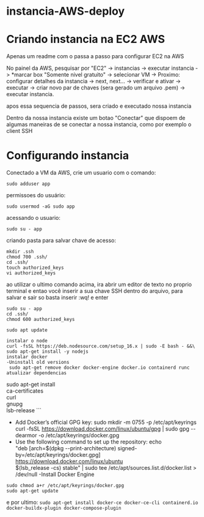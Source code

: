 # instancia-AWS-deploy
# Criando instancia na EC2 AWS
Apenas um readme com o passa a passo para configurar EC2 na AWS

No painel da AWS, pesquisar por "EC2" -> instancias -> executar instancia -> *marcar box "Somente nivel gratuito" -> selecionar VM -> Proximo: configurar detalhes da instancia ->  next, next... -> verificar e ativar -> executar -> criar novo par de chaves (sera gerado um arquivo .pem) -> executar instancia.

apos essa sequencia de passos, sera criado e executado nossa instancia

Dentro da nossa instancia existe um botao "Conectar" que dispoem de algumas maneiras de se conectar a nossa instancia, como por exemplo o client SSH

# Configurando instancia

Conectado a VM da AWS, crie um usuario com o comando:

```sudo adduser app```

permissoes do usuário:

```sudo usermod -aG sudo app```

acessando o usuario: 

```sudo su - app```

criando pasta para salvar chave de acesso:

```
mkdir .ssh
chmod 700 .ssh/
cd .ssh/
touch authorized_keys
vi authorized_keys
```
ao utilizar o ultimo comando acima, ira abrir um editor de texto no proprio terminal e entao você inserir a sua chave SSH dentro do arquivo, para salvar e sair so basta inserir :wq! e enter

```
sudo su - app
cd .ssh/
chmod 600 authorized_keys

sudo apt update

instalar o node
curl -fsSL https://deb.nodesource.com/setup_16.x | sudo -E bash - &&\
sudo apt-get install -y nodejs
instalar docker
-Uninstall old versions
 sudo apt-get remove docker docker-engine docker.io containerd runc
atualizar dependencias
```
sudo apt-get install \
    ca-certificates \
    curl \
    gnupg \
    lsb-release
    ```
- Add Docker’s official GPG key:
sudo mkdir -m 0755 -p /etc/apt/keyrings
curl -fsSL https://download.docker.com/linux/ubuntu/gpg | sudo gpg --dearmor -o /etc/apt/keyrings/docker.gpg
- Use the following command to set up the repository:
echo \
  "deb [arch=$(dpkg --print-architecture) signed-by=/etc/apt/keyrings/docker.gpg] https://download.docker.com/linux/ubuntu \
  $(lsb_release -cs) stable" | sudo tee /etc/apt/sources.list.d/docker.list > /dev/null
-Install Docker Engine
```sudo apt-get update
sudo chmod a+r /etc/apt/keyrings/docker.gpg
sudo apt-get update
```
e por ultimo:
```sudo apt-get install docker-ce docker-ce-cli containerd.io docker-buildx-plugin docker-compose-plugin```


